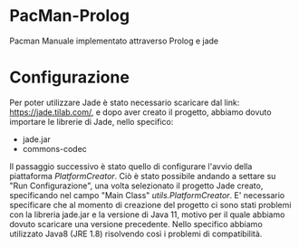 # PacMan-Prolog
Pacman Manuale implementato attraverso Prolog e jade

# Configurazione
Per poter utilizzare Jade è stato necessario scaricare dal link: https://jade.tilab.com/, e dopo aver creato il progetto, abbiamo dovuto importare le librerie di Jade, nello specifico:

- jade.jar
- commons-codec

Il passaggio successivo è stato quello di configurare l'avvio della piattaforma *PlatformCreator*. Ciò è stato possibile andando a settare su "Run Configurazione", una volta selezionato il progetto Jade creato,  specificando nel campo "Main Class" *utils.PlatformCreator*.
E' necessario specificare che al momento di creazione del progetto ci sono stati problemi con la libreria jade.jar e la versione di Java 11, motivo per il quale abbiamo dovuto scaricare una versione precedente. Nello specifico abbiamo utilizzato Java8 (JRE 1.8) risolvendo così i problemi di compatibilità.
